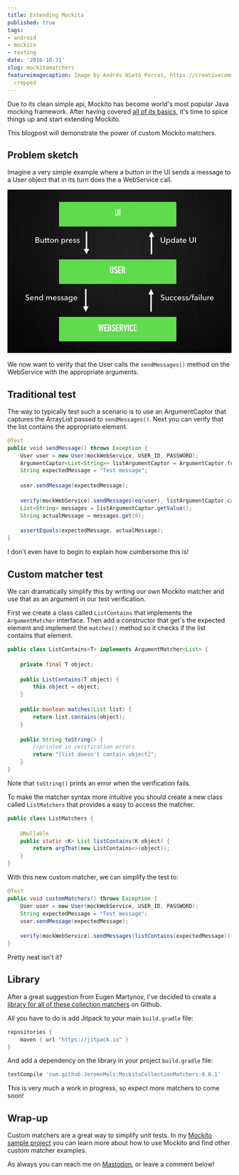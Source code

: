 ```yaml
---
title: Extending Mockito
published: true
tags:
- android
- mockito
- testing
date: '2016-10-31'
slug: mockitomatchers
featureimagecaption: Image by Andrés Nieto Porras, https://creativecommons.org/licenses/by-sa/2.0/,
  cropped
---
```


Due to its clean simple api, Mockito has become world's most popular Java mocking framework. After having covered [all of its basics](https://speakerdeck.com/jeroenmols/testing-made-sweet-with-a-mockito), it's time to spice things up and start extending Mockito.

This blogpost will demonstrate the power of custom Mockito matchers.

## Problem sketch
Imagine a very simple example where a button in the UI sends a message to a User object that in its turn does the a WebService call.

![Basic architecture of our situation to test](architecture.png)

We now want to verify that the User calls the `sendMessages()` method on the WebService with the appropriate arguments.


## Traditional test
The way to typically test such a scenario is to use an ArgumentCaptor that captures the ArrayList passed to `sendMessages()`. Next you can verify that the list contains the appropriate element.

```java
@Test
public void sendMessage() throws Exception {
    User user = new User(mockWebService, USER_ID, PASSWORD);
    ArgumentCaptor<List<String>> listArgumentCaptor = ArgumentCaptor.forClass(List.class);
    String expectedMessage = "Test message";

    user.sendMessage(expectedMessage);

    verify(mockWebService).sendMessages(eq(user), listArgumentCaptor.capture());
    List<String> messages = listArgumentCaptor.getValue();
    String actualMessage = messages.get(0);

    assertEquals(expectedMessage, actualMessage);
}
```

I don't even have to begin to explain how cumbersome this is!


## Custom matcher test
We can dramatically simplify this by writing our own Mockito matcher and use that as an argument in our test verification.

First we create a class called `ListContains` that implements the `ArgumentMatcher` interface. Then add a constructor that get's the expected element and implement the `matches()` method so it checks if the list contains that element.

```java
public class ListContains<T> implements ArgumentMatcher<List> {

    private final T object;

    public ListContains(T object) {
        this.object = object;
    }

    public boolean matches(List list) {
        return list.contains(object);
    }

    public String toString() {
        //printed in verification errors
        return "[list doesn't contain object]";
    }
}
```

Note that `toString()` prints an error when the verification fails.

To make the matcher syntax more intuitive you should create a new class called `ListMatchers` that provides a easy to access the matcher.

```java
public class ListMatchers {

    @Nullable
    public static <K> List listContains(K object) {
        return argThat(new ListContains<>(object));
    }
}
```

With this new custom matcher, we can simplify the test to:

```java
@Test
public void customMatchers() throws Exception {
    User user = new User(mockWebService, USER_ID, PASSWORD);
    String expectedMessage = "Test message";
    user.sendMessage(expectedMessage);

    verify(mockWebService).sendMessages(listContains(expectedMessage));
}
```

Pretty neat isn't it?


## Library
After a great suggestion from Eugen Martynov, I've decided to create a [library for all of these collection matchers](https://github.com/JeroenMols/MockitoCollectionMatchers) on Github.

All you have to do is add Jitpack to your main `build.gradle` file:

```groovy
repositories {
    maven { url "https://jitpack.io" }
}
```

And add a dependency on the library in your project `build.gradle` file:

```groovy
testCompile 'com.github.JeroenMols:MockitoCollectionMatchers:0.0.1'
```

This is very much a work in progress, so expect more matchers to come soon!


## Wrap-up
Custom matchers are a great way to simplify unit tests. In my [Mockito sample project](https://github.com/jeroenmols/mockitoexample) you can learn more about how to use Mockito and find other custom matcher examples.

As always you can reach me on [Mastodon](https://androiddev.social/@Jeroenmols), or leave a comment below!
